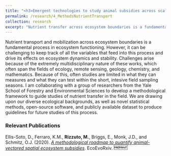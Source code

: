 ```yaml
---
title: "<h3>Emergent technologies to study animal subsidies across scales</h3>"
permalink: /research/4_MethodsNutrientTransport
collection: research
excerpt: "Nutrient transfer across ecosystem boundaries is a fundamental part of ecosystem functioning. Yet, it is quite challenging to study it in the field. I am collaborating with researchers from Yale University to develop a framework to help future studies of this phenomenon."
---
```


<!-- <img src="" alt="" style = "width:250px;height:400px;margin-right:15px;float:left"> -->
Nutrient transport and mobilization across ecosystem boundaries is a fundamental process in ecosystem functioning. However, it can be challenging to keep track of all the variables that feed into this process and drive its effects on ecosystem dynamics and stability. Challenges arise because of the extremely multidisciplinary nature of these works, which often span the fields of ecology, remote sensing, geology, chemistry, and mathematics. Because of this, often studies are limited in what they can measures and what they can test within the short, intesive field sampling seasons. I am collaborating with a group of researchers from the Yale School of Forestry and Environmental Sciences to develop a methodological framework to guide studies of nutrient transfer in the field. We are drawing upon our diverse ecological backgrounds, as well as novel statistical methods, open-source software, and publicly available dataset to produce guidelines for future studies of this process.

<h3>Relevant Publications</h3>

Ellis-Soto, D., Ferraro, K.M., **Rizzuto, M.**, Briggs, E., Monk, J.D., and Schmitz, O.J. (2020). [*A methodological roadmap to quantify animal-vectored spatial ecosystem subsidies*](https://doi.org/10.32942/osf.io/zyx84). EcoEvoRxiv. ![preprint](../images/preprint.png)
